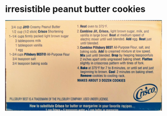 irresistible peanut butter cookies
======================================
![Original Recipe](./imgs/irresistible_peanut_butter_cookies.jpg "Original Recipe ")

